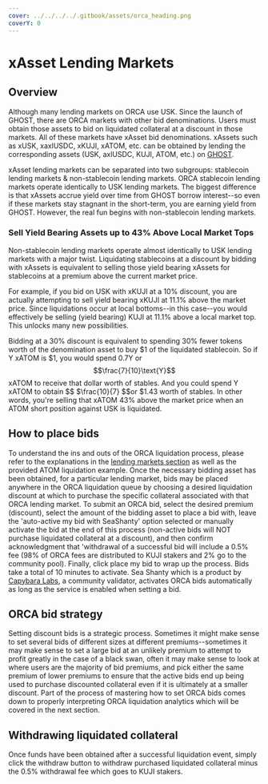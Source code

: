 ```yaml
---
cover: ../../../../.gitbook/assets/orca_heading.png
coverY: 0
---
```


# xAsset Lending Markets

## Overview

Although many lending markets on ORCA use USK. Since the launch of GHOST, there are ORCA markets with other bid denominations. Users must obtain those assets to bid on liquidated collateral at a discount in those markets. All of these markets have xAsset bid denominations. xAssets such as xUSK, xaxlUSDC, xKUJI, xATOM, etc. can be obtained by lending the corresponding assets (USK, axlUSDC, KUJI, ATOM, etc.) on [GHOST](../../../ghost-money-market/).

xAsset lending markets can be separated into two subgroups: stablecoin lending markets & non-stablecoin lending markets. ORCA stablecoin lending markets operate identically to USK lending markets. The biggest difference is that xAssets accrue yield over time from GHOST borrow interest--so even if these markets stay stagnant in the short-term, you are earning yield from GHOST. However, the real fun begins with non-stablecoin lending markets.

### Sell Yield Bearing Assets up to 43% Above Local Market Tops

Non-stablecoin lending markets operate almost identically to USK lending markets with a major twist. Liquidating stablecoins at a discount by bidding with xAssets is equivalent to selling those yield bearing xAssets for stablecoins at a premium above the current market price.

For example, if you bid on USK with xKUJI at a 10% discount, you are actually attempting to sell yield bearing xKUJI at 11.1% above the market price. Since liquidations occur at local bottoms--in this case--you would effectively be selling (yield bearing) KUJI at 11.1% above a local market top. This unlocks many new possibilities.

Bidding at a 30% discount is equivalent to spending 30% fewer tokens worth of the denomination asset to buy $1 of the liquidated stablecoin. So if Y xATOM is $1, you would spend 0.7Y or $$\frac{7}{10}\text{Y}$$ xATOM to receive that dollar worth of stables. And you could spend Y xATOM to obtain $$ $\frac{10}{7} $$or $1.43 worth of stables. In other words, you're selling that xATOM 43% above the market price when an ATOM short position against USK is liquidated. &#x20;

## How to place bids

To understand the ins and outs of the ORCA liquidation process, please refer to the explanations in the [lending markets section](./) as well as the provided ATOM liquidation example. Once the necessary bidding asset has been obtained, for a particular lending market, bids may be placed anywhere in the ORCA liquidation queue by choosing a desired liquidation discount at which to purchase the specific collateral associated with that ORCA lending market. To submit an ORCA bid, select the desired premium (discount), select the amount of the bidding asset to place a bid with, leave the 'auto-active my bid with SeaShanty' option selected or manually activate the bid at the end of this process (non-active bids will NOT purchase liquidated collateral at a discount), and then confirm acknowledgment that 'withdrawal of a successful bid will include a 0.5% fee (98% of ORCA fees are distributed to KUJI stakers and 2% go to the community pool). Finally, click place my bid to wrap up the process. Bids take a total of 10 minutes to activate. Sea Shanty which is a product by [Capybara Labs](../../../../governance/capybara-labs.md), a community validator, activates ORCA bids automatically as long as the service is enabled when setting a bid.&#x20;

## ORCA bid strategy&#x20;

Setting discount bids is a strategic process. Sometimes it might make sense to set several bids of different sizes at different premiums--sometimes it may make sense to set a large bid at an unlikely premium to attempt to profit greatly in the case of a black swan, often it may make sense to look at where users are the majority of bid premiums, and pick either the same premium of lower premiums to ensure that the active bids end up being used to purchase discounted collateral even if it is ultimately at a smaller discount. Part of the process of mastering how to set ORCA bids comes down to properly interpreting ORCA liquidation analytics which will be covered in the next section.

## Withdrawing liquidated collateral&#x20;

Once funds have been obtained after a successful liquidation event, simply click the withdraw button to withdraw purchased liquidated collateral minus the 0.5% withdrawal fee which goes to KUJI stakers.&#x20;
